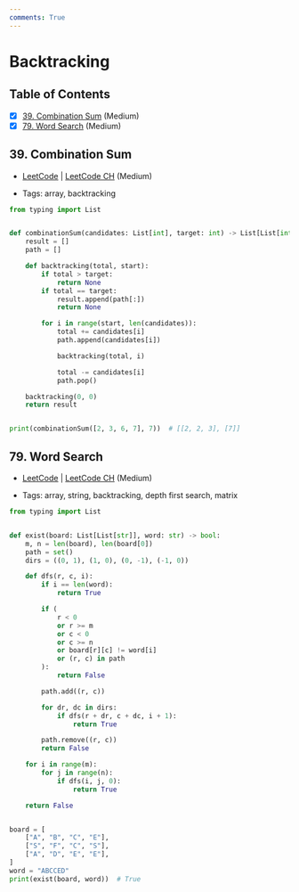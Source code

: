 ```yaml
---
comments: True
---
```


# Backtracking

## Table of Contents

- [x] [39. Combination Sum](https://leetcode.cn/problems/combination-sum/) (Medium)
- [x] [79. Word Search](https://leetcode.cn/problems/word-search/) (Medium)

## 39. Combination Sum

-   [LeetCode](https://leetcode.com/problems/combination-sum/) | [LeetCode CH](https://leetcode.cn/problems/combination-sum/) (Medium)

-   Tags: array, backtracking

```python title="39. Combination Sum - Python Solution"
from typing import List


def combinationSum(candidates: List[int], target: int) -> List[List[int]]:
    result = []
    path = []

    def backtracking(total, start):
        if total > target:
            return None
        if total == target:
            result.append(path[:])
            return None

        for i in range(start, len(candidates)):
            total += candidates[i]
            path.append(candidates[i])

            backtracking(total, i)

            total -= candidates[i]
            path.pop()

    backtracking(0, 0)
    return result


print(combinationSum([2, 3, 6, 7], 7))  # [[2, 2, 3], [7]]

```

## 79. Word Search

-   [LeetCode](https://leetcode.com/problems/word-search/) | [LeetCode CH](https://leetcode.cn/problems/word-search/) (Medium)

-   Tags: array, string, backtracking, depth first search, matrix

```python title="79. Word Search - Python Solution"
from typing import List


def exist(board: List[List[str]], word: str) -> bool:
    m, n = len(board), len(board[0])
    path = set()
    dirs = ((0, 1), (1, 0), (0, -1), (-1, 0))

    def dfs(r, c, i):
        if i == len(word):
            return True

        if (
            r < 0
            or r >= m
            or c < 0
            or c >= n
            or board[r][c] != word[i]
            or (r, c) in path
        ):
            return False

        path.add((r, c))

        for dr, dc in dirs:
            if dfs(r + dr, c + dc, i + 1):
                return True

        path.remove((r, c))
        return False

    for i in range(m):
        for j in range(n):
            if dfs(i, j, 0):
                return True

    return False


board = [
    ["A", "B", "C", "E"],
    ["S", "F", "C", "S"],
    ["A", "D", "E", "E"],
]
word = "ABCCED"
print(exist(board, word))  # True

```
